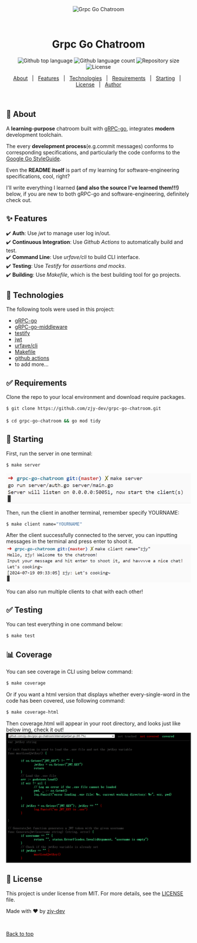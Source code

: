 <div align="center" id="top"> 
  <img src="https://encrypted-tbn0.gstatic.com/images?q=tbn:ANd9GcQHaV7GUofkfS70vxutnoe5fZDcg0PsM155Ng&s" alt="Grpc Go Chatroom" />

  &#xa0;

  <!-- <a href="https://grpcgochatroom.netlify.app">Demo</a> -->
</div>

<h1 align="center">Grpc Go Chatroom</h1>

<p align="center">
  <img alt="Github top language" src="https://img.shields.io/github/languages/top/zjy-dev/grpc-go-chatroom?color=56BEB8">

  <img alt="Github language count" src="https://img.shields.io/github/languages/count/zjy-dev/grpc-go-chatroom?color=56BEB8">

  <img alt="Repository size" src="https://img.shields.io/github/repo-size/zjy-dev/grpc-go-chatroom?color=56BEB8">

  <img alt="License" src="https://img.shields.io/github/license/zjy-dev/grpc-go-chatroom?color=56BEB8">

  <!-- <img alt="Github issues" src="https://img.shields.io/github/issues/zjy-dev/grpc-go-chatroom?color=56BEB8" /> -->

  <!-- <img alt="Github forks" src="https://img.shields.io/github/forks/zjy-dev/grpc-go-chatroom?color=56BEB8" /> -->

  <!-- <img alt="Github stars" src="https://img.shields.io/github/stars/zjy-dev/grpc-go-chatroom?color=56BEB8" /> -->
</p>

<!-- Status -->

<!-- <h4 align="center"> 
	🚧  Grpc Go Chatroom 🚀 Under construction...  🚧
</h4> 

<hr> -->

<p align="center">
  <a href="#dart-about">About</a> &#xa0; | &#xa0; 
  <a href="#sparkles-features">Features</a> &#xa0; | &#xa0;
  <a href="#rocket-technologies">Technologies</a> &#xa0; | &#xa0;
  <a href="#white_check_mark-requirements">Requirements</a> &#xa0; | &#xa0;
  <a href="#checkered_flag-starting">Starting</a> &#xa0; | &#xa0;
  <a href="#memo-license">License</a> &#xa0; | &#xa0;
  <a href="https://github.com/zjy-dev" target="_blank">Author</a>
</p>

<br>

## :dart: About ##

A **learning-purpose** chatroom built with [gRPC-go](https://github.com/grpc/grpc-go), integrates **modern** development toolchain.

The every **development process**(e.g.commit messages) conforms to corresponding specifications, and particularly the code conforms to the [Google Go StyleGuide](https://google.github.io/styleguide/go/).

Even the **README itself** is part of my learning for software-engineering specifications, cool, right?

I'll write everything I learned **(and also the source I've learned them!!!)** below, if you are new to both gRPC-go and software-engineering, definitely check out.


## :sparkles: Features ##

:heavy_check_mark: **Auth**: Use *jwt* to manage user log in/out.\
:heavy_check_mark: **Continuous Integration**: Use *Github Actions* to automatically build and test.\
:heavy_check_mark: **Command Line**: Use *urfave/cli* to build CLI interface.\
:heavy_check_mark: **Testing**: Use *Testify* for *assertions and mocks*.\
:heavy_check_mark: **Building**: Use *Makefile*, which is the best building tool for go projects.

## :rocket: Technologies ##

The following tools were used in this project:

- [gRPC-go](https://expo.io/)
- [gRPC-go-middleware](https://github.com/grpc-ecosystem/go-grpc-middleware)
- [testify](https://github.com/stretchr/testify)
- [jwt](https://github.com/golang-jwt/jwt)
- [urfave/cli](https://github.com/urfave/cli)
- [Makefile](https://makefiletutorial.com/)
- [github actions](https://www.bilibili.com/video/BV1aT421y7Ar)
- to add more...
## :white_check_mark: Requirements ##

Clone the repo to your local environment and download require packages. 
```bash
$ git clone https://github.com/zjy-dev/grpc-go-chatroom.git

$ cd grpc-go-chatroom && go mod tidy
```
## :checkered_flag: Starting ##

First, run the server in one terminal:
```bash
$ make server
```
![alt text](.github/imgs/server.png)

Then, run the client in another terminal, remember specify YOURNAME:
```bash
$ make client name="YOURNAME"
```

After the client successfully connected to the server, you can inputting messages in the terminal and press enter to shoot it.
![alt text](.github/imgs/client.png)

You can also run multiple clients to chat with each other!

## ✅ Testing ##

You can test everything in one command below:
```bash
$ make test 
``` 

## 📊 Coverage ##

You can see coverage in CLI using below command:
```bash
$ make coverage
```

Or if you want a html version that displays whether every-single-word in the code has been covered, use following command:
```bash
$ make coverage-html
```
Then coverage.html will appear in your root directory, and looks just like below img, check it out! 
![alt text](.github/imgs/coverage.png)


## :memo: License ##

This project is under license from MIT. For more details, see the [LICENSE](LICENSE.md) file.


Made with :heart: by <a href="https://github.com/zjy-dev" target="_blank">zjy-dev</a>

&#xa0;

<a href="#top">Back to top</a>
